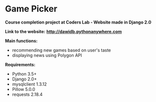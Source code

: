 # Game Picker

**Course completion project at Coders Lab - Website made in Django 2.0**

**Link to the website:**
**http://dawidb.pythonanywhere.com**

**Main functions:**
- recommending new games based on user's taste
- displaying news using Polygon API

**Requirements:**
- Python 3.5+
- Django 2.0+
- mysqlclient 1.3.12
- Pillow 5.0.0
- requests 2.18.4
